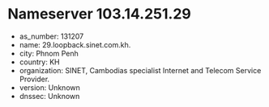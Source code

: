 # Nameserver 103.14.251.29

* as_number: 131207
* name: 29.loopback.sinet.com.kh.
* city: Phnom Penh
* country: KH
* organization: SINET, Cambodias specialist Internet and Telecom Service Provider.
* version: Unknown
* dnssec: Unknown

